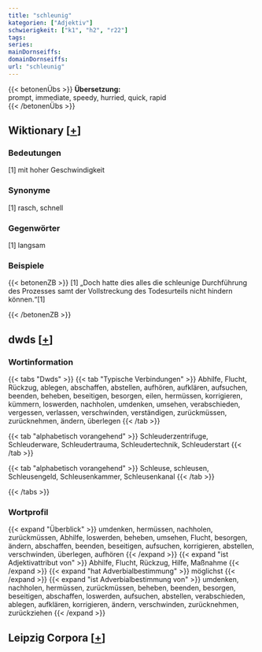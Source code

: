 ```yaml
---
title: "schleunig"
kategorien: ["Adjektiv"]
schwierigkeit: ["k1", "h2", "r22"]
tags:
series:
mainDornseiffs:
domainDornseiffs:
url: "schleunig"
---
```


{{< betonenÜbs >}}
**Übersetzung:**  
prompt, immediate, speedy, hurried, quick, rapid  
{{< /betonenÜbs >}}

## Wiktionary [[+](https://de.wiktionary.org/wiki/schleunig)]

### Bedeutungen
[1] mit hoher Geschwindigkeit  

### Synonyme
[1] rasch, schnell  

### Gegenwörter
[1] langsam  

### Beispiele
{{< betonenZB >}}
[1] „Doch hatte dies alles die schleunige Durchführung des Prozesses samt der Vollstreckung des Todesurteils nicht hindern können.“[1]  

{{< /betonenZB >}}


## dwds [[+](https://www.dwds.de/wb/schleunig)]

### Wortinformation
{{< tabs "Dwds" >}}
{{< tab "Typische Verbindungen" >}}
Abhilfe, Flucht, Rückzug, ablegen, abschaffen, abstellen, aufhören, aufklären, aufsuchen, beenden, beheben, beseitigen, besorgen, eilen, hermüssen, korrigieren, kümmern, loswerden, nachholen, umdenken, umsehen, verabschieden, vergessen, verlassen, verschwinden, verständigen, zurückmüssen, zurücknehmen, ändern, überlegen
{{< /tab >}}

{{< tab "alphabetisch vorangehend" >}}
Schleuderzentrifuge, Schleuderware, Schleudertrauma, Schleudertechnik, Schleuderstart
{{< /tab >}}

{{< tab "alphabetisch vorangehend" >}}
Schleuse, schleusen, Schleusengeld, Schleusenkammer, Schleusenkanal
{{< /tab >}}

{{< /tabs >}}

### Wortprofil
{{< expand "Überblick" >}} umdenken, hermüssen, nachholen, zurückmüssen, Abhilfe, loswerden, beheben, umsehen, Flucht, besorgen, ändern, abschaffen, beenden, beseitigen, aufsuchen, korrigieren, abstellen, verschwinden, überlegen, aufhören {{< /expand >}}
{{< expand "ist Adjektivattribut von" >}} Abhilfe, Flucht, Rückzug, Hilfe, Maßnahme {{< /expand >}}
{{< expand "hat Adverbialbestimmung" >}} möglichst {{< /expand >}}
{{< expand "ist Adverbialbestimmung von" >}} umdenken, nachholen, hermüssen, zurückmüssen, beheben, beenden, besorgen, beseitigen, abschaffen, loswerden, aufsuchen, abstellen, verabschieden, ablegen, aufklären, korrigieren, ändern, verschwinden, zurücknehmen, zurückziehen {{< /expand >}}

## Leipzig Corpora [[+](https://corpora.uni-leipzig.de/en/res?word=schleunig&corpusId=deu_newscrawl-public_2018)]

